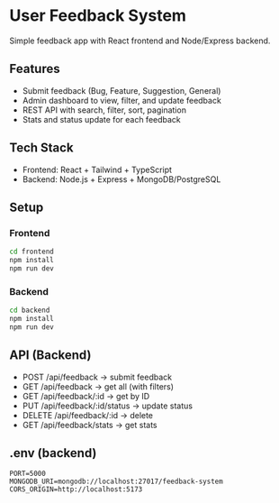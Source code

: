 # User Feedback System

Simple feedback app with React frontend and Node/Express backend.

## Features
- Submit feedback (Bug, Feature, Suggestion, General)
- Admin dashboard to view, filter, and update feedback
- REST API with search, filter, sort, pagination
- Stats and status update for each feedback

## Tech Stack
- Frontend: React + Tailwind + TypeScript
- Backend: Node.js + Express + MongoDB/PostgreSQL

## Setup

### Frontend
```bash
cd frontend
npm install
npm run dev
```

### Backend
```bash
cd backend
npm install
npm run dev
```

## API (Backend)
- POST /api/feedback → submit feedback
- GET /api/feedback → get all (with filters)
- GET /api/feedback/:id → get by ID
- PUT /api/feedback/:id/status → update status
- DELETE /api/feedback/:id → delete
- GET /api/feedback/stats → get stats

## .env (backend)
```
PORT=5000
MONGODB_URI=mongodb://localhost:27017/feedback-system
CORS_ORIGIN=http://localhost:5173
```
